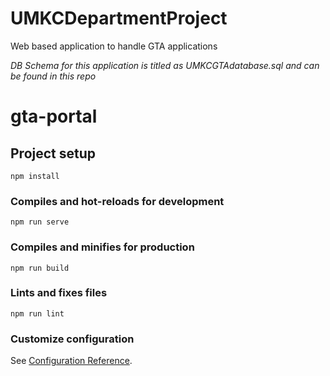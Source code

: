 # UMKCDepartmentProject
Web based application to handle GTA applications

*DB Schema for this application is titled as UMKCGTAdatabase.sql and can be found in this repo*
# gta-portal

## Project setup
```
npm install
```

### Compiles and hot-reloads for development
```
npm run serve
```

### Compiles and minifies for production
```
npm run build
```

### Lints and fixes files
```
npm run lint
```

### Customize configuration
See [Configuration Reference](https://cli.vuejs.org/config/).
